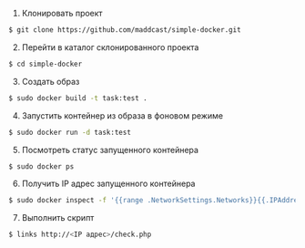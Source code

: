 1) Клонировать проект
```sh
$ git clone https://github.com/maddcast/simple-docker.git
```
2) Перейти в каталог склонированного проекта
```sh
$ cd simple-docker
```
3) Создать образ
```sh
$ sudo docker build -t task:test .
```
4) Запустить контейнер из образа в фоновом режиме
```sh
$ sudo docker run -d task:test
```
5) Посмотреть статус запущенного контейнера
```sh
$ sudo docker ps
```
6) Получить IP адрес запущенного контейнера
```sh
$ sudo docker inspect -f '{{range .NetworkSettings.Networks}}{{.IPAddress}}{{end}}' <docker_id>
```
7) Выполнить скрипт
```sh
$ links http://<IP адрес>/check.php
```